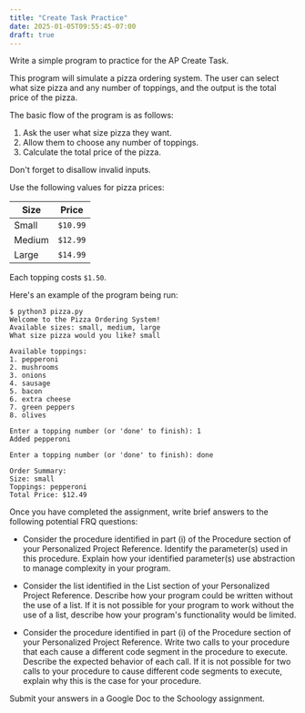 ```yaml
---
title: "Create Task Practice"
date: 2025-01-05T09:55:45-07:00
draft: true
---
```


Write a simple program to practice for the AP Create Task.

<!--more-->

This program will simulate a pizza ordering system. The user can select what size pizza and any number of toppings, and the output is the total price of the pizza.

The basic flow of the program is as follows:

1. Ask the user what size pizza they want.
2. Allow them to choose any number of toppings.
3. Calculate the total price of the pizza.

Don't forget to disallow invalid inputs.

Use the following values for pizza prices:

| Size | Price |
| ---------|----
| Small | `$10.99`
| Medium | `$12.99`
| Large |  `$14.99`

Each topping costs `$1.50`.

Here's an example of the program being run:

```text
$ python3 pizza.py
Welcome to the Pizza Ordering System!
Available sizes: small, medium, large
What size pizza would you like? small

Available toppings:
1. pepperoni
2. mushrooms
3. onions
4. sausage
5. bacon
6. extra cheese
7. green peppers
8. olives

Enter a topping number (or 'done' to finish): 1
Added pepperoni

Enter a topping number (or 'done' to finish): done

Order Summary:
Size: small
Toppings: pepperoni
Total Price: $12.49
```

Once you have completed the assignment, write brief answers to the following potential FRQ questions:

* Consider the procedure identified in part (i) of the Procedure section of your Personalized Project Reference. Identify the parameter(s) used in this procedure. Explain how your identified parameter(s) use abstraction to manage complexity in your program.

* Consider the list identified in the List section of your Personalized Project Reference. Describe how your program could be written without the use of a list. If it is not possible for your program to work without the use of a list, describe how your program's functionality would be limited.

* Consider the procedure identified in part (i) of the Procedure section of your Personalized Project Reference. Write two calls to your procedure that each cause a different code segment in the procedure to execute. Describe the expected behavior of each call. If it is not possible for two calls to your procedure to cause different code segments to execute, explain why this is the case for your procedure.

Submit your answers in a Google Doc to the Schoology assignment.